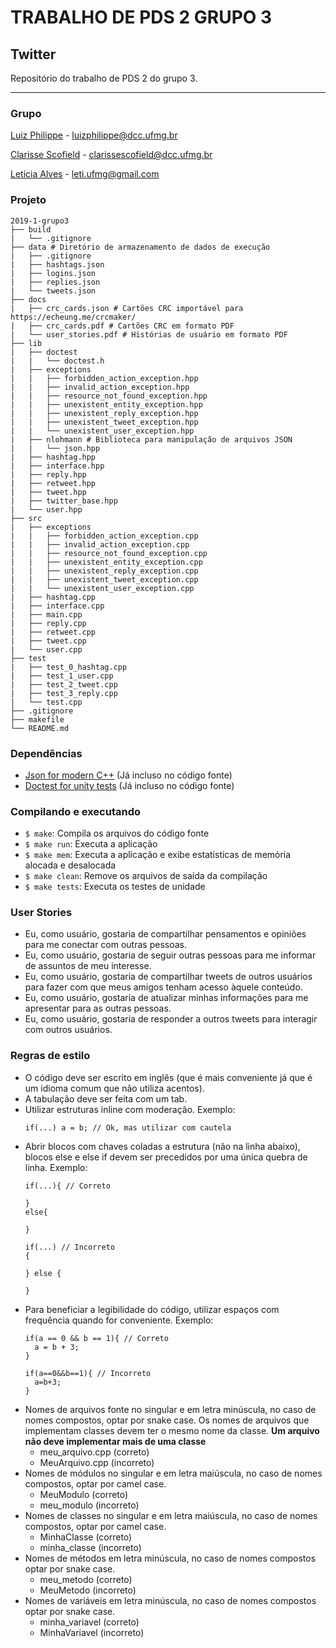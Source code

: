 # TRABALHO DE PDS 2 GRUPO 3
## Twitter

Repositório do trabalho de PDS 2 do grupo 3.

***

### Grupo

[Luiz Philippe](https://github.com/luizppa) - luizphilippe@dcc.ufmg.br

[Clarisse Scofield](https://github.com/clapscofield) - clarissescofield@dcc.ufmg.br

[Letícia Alves](https://github.com/leticiasma) - leti.ufmg@gmail.com

### Projeto

```
2019-1-grupo3
├── build
|   └── .gitignore
├── data # Diretório de armazenamento de dados de execução
|   ├── .gitignore
|   ├── hashtags.json
|   ├── logins.json
|   ├── replies.json
|   └── tweets.json
├── docs
|   ├── crc_cards.json # Cartões CRC importável para https://echeung.me/crcmaker/
|   ├── crc_cards.pdf # Cartões CRC em formato PDF
|   └── user_stories.pdf # Histórias de usuário em formato PDF
├── lib
|   ├── doctest
|   |   └── doctest.h
|   ├── exceptions
|   |   ├── forbidden_action_exception.hpp
|   |   ├── invalid_action_exception.hpp
|   |   ├── resource_not_found_exception.hpp
|   |   ├── unexistent_entity_exception.hpp
|   |   ├── unexistent_reply_exception.hpp
|   |   ├── unexistent_tweet_exception.hpp
|   |   └── unexistent_user_exception.hpp
|   ├── nlohmann # Biblioteca para manipulação de arquivos JSON
|   |   └── json.hpp
|   ├── hashtag.hpp
|   ├── interface.hpp
|   ├── reply.hpp
|   ├── retweet.hpp
|   ├── tweet.hpp
|   ├── twitter_base.hpp
|   └── user.hpp
├── src
|   ├── exceptions
|   |   ├── forbidden_action_exception.cpp
|   |   ├── invalid_action_exception.cpp
|   |   ├── resource_not_found_exception.cpp
|   |   ├── unexistent_entity_exception.cpp
|   |   ├── unexistent_reply_exception.cpp
|   |   ├── unexistent_tweet_exception.cpp
|   |   └── unexistent_user_exception.cpp
|   ├── hashtag.cpp
|   ├── interface.cpp
|   ├── main.cpp
|   ├── reply.cpp
|   ├── retweet.cpp
|   ├── tweet.cpp
|   └── user.cpp
├── test
|   ├── test_0_hashtag.cpp
|   ├── test_1_user.cpp
|   ├── test_2_tweet.cpp
|   ├── test_3_reply.cpp
|   └── test.cpp
├── .gitignore
├── makefile
└── README.md
```

### Dependências

- [Json for modern C++](https://github.com/nlohmann/json) (Já incluso no código fonte)
- [Doctest for unity tests](https://github.com/onqtam/doctest) (Já incluso no código fonte)

### Compilando e executando

- `$ make`: Compila os arquivos do código fonte
- `$ make run`: Executa a aplicação
- `$ make mem`: Executa a aplicação e exibe estatísticas de memória alocada e desalocada
- `$ make clean`: Remove os arquivos de saída da compilação
- `$ make tests`: Executa os testes de unidade

### User Stories

- Eu, como usuário, gostaria de compartilhar pensamentos e opiniões para me conectar com outras pessoas.
- Eu, como usuário, gostaria de seguir outras pessoas para me informar de assuntos de meu interesse.
- Eu, como usuário, gostaria de compartilhar tweets de outros usuários para fazer com que meus amigos tenham acesso àquele conteúdo.
- Eu, como usuário, gostaria de atualizar minhas informações para me apresentar para as outras pessoas.
- Eu, como usuário, gostaria de responder a outros tweets para interagir com outros usuários.

### Regras de estilo

- O código deve ser escrito em inglês (que é mais conveniente já que é um idioma comum que não utiliza acentos).
- A tabulação deve ser feita com um tab.
- Utilizar estruturas inline com moderação. Exemplo:
  ```
  if(...) a = b; // Ok, mas utilizar com cautela
  ```
- Abrir blocos com chaves coladas a estrutura (não na linha abaixo), blocos else e else if devem ser precedidos por uma única quebra de linha. Exemplo:
   ```
   if(...){ // Correto

   }
   else{

   }

   if(...) // Incorreto
   {

   } else {

   }
   ```
- Para beneficiar a legibilidade do código, utilizar espaços com frequência quando for conveniente. Exemplo:
  ```
  if(a == 0 && b == 1){ // Correto
    a = b + 3;
  }

  if(a==0&&b==1){ // Incorreto
    a=b+3;
  }
  ```
- Nomes de arquivos fonte no singular e em letra minúscula, no caso de nomes compostos, optar por snake case. Os nomes de arquivos que implementam classes devem ter o mesmo nome da classe. **Um arquivo não deve implementar mais de uma classe**
  - meu_arquivo.cpp (correto)
  - MeuArquivo.cpp (incorreto)
- Nomes de módulos no singular e em letra maiúscula, no caso de nomes compostos, optar por camel case.
  - MeuModulo (correto)
  - meu_modulo (incorreto)
- Nomes de classes no singular e em letra maiúscula, no caso de nomes compostos, optar por camel case.
  - MinhaClasse (correto)
  - minha_classe (incorreto)
- Nomes de métodos em letra minúscula, no caso de nomes compostos optar por snake case.
  - meu_metodo (correto)
  - MeuMetodo (incorreto)
- Nomes de variáveis em letra minúscula, no caso de nomes compostos optar por snake case.
  - minha_variavel (correto)
  - MinhaVariavel (incorreto)
